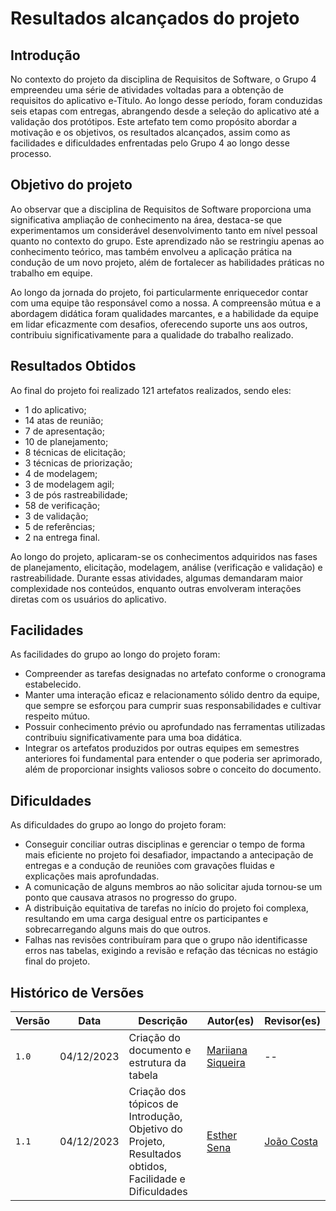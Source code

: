 # Resultados alcançados do projeto

## Introdução

No contexto do projeto da disciplina de Requisitos de Software, o Grupo 4 empreendeu uma série de atividades voltadas para a obtenção de requisitos do aplicativo e-Título. Ao longo desse período, foram conduzidas seis etapas com entregas, abrangendo desde a seleção do aplicativo até a validação dos protótipos. Este artefato tem como propósito abordar a motivação e os objetivos, os resultados alcançados, assim como as facilidades e dificuldades enfrentadas pelo Grupo 4 ao longo desse processo.


## Objetivo do projeto 

Ao observar que a disciplina de Requisitos de Software proporciona uma significativa ampliação de conhecimento na área, destaca-se que experimentamos um considerável desenvolvimento tanto em nível pessoal quanto no contexto do grupo. Este aprendizado não se restringiu apenas ao conhecimento teórico, mas também envolveu a aplicação prática na condução de um novo projeto, além de fortalecer as habilidades práticas no trabalho em equipe.

Ao longo da jornada do projeto, foi particularmente enriquecedor contar com uma equipe tão responsável como a nossa. A compreensão mútua e a abordagem didática foram qualidades marcantes, e a habilidade da equipe em lidar eficazmente com desafios, oferecendo suporte uns aos outros, contribuiu significativamente para a qualidade do trabalho realizado.

## Resultados Obtidos

Ao final do projeto foi realizado 121 artefatos realizados, sendo eles:

- 1 do aplicativo;
- 14 atas de reunião;
- 7 de apresentação;
- 10 de planejamento;
- 8 técnicas de elicitação;
- 3 técnicas de priorização;
- 4 de modelagem;
- 3 de modelagem agil;
- 3 de pós rastreabilidade;
- 58 de verificação;
- 3 de validação;
- 5 de referências;
- 2 na entrega final.

Ao longo do projeto, aplicaram-se os conhecimentos adquiridos nas fases de planejamento, elicitação, modelagem, análise (verificação e validação) e rastreabilidade. Durante essas atividades, algumas demandaram maior complexidade nos conteúdos, enquanto outras envolveram interações diretas com os usuários do aplicativo.



## Facilidades

As facilidades do grupo ao longo do projeto foram:

* Compreender as tarefas designadas no artefato conforme o cronograma estabelecido.
* Manter uma interação eficaz e relacionamento sólido dentro da equipe, que sempre se esforçou para cumprir suas responsabilidades e cultivar respeito mútuo.
* Possuir conhecimento prévio ou aprofundado nas ferramentas utilizadas contribuiu significativamente para uma boa didática.
* Integrar os artefatos produzidos por outras equipes em semestres anteriores foi fundamental para entender o que poderia ser aprimorado, além de proporcionar insights valiosos sobre o conceito do documento.

## Dificuldades

As dificuldades do grupo ao longo do projeto foram:

* Conseguir conciliar outras disciplinas e gerenciar o tempo de forma mais eficiente no projeto foi desafiador, impactando a antecipação de entregas e a condução de reuniões com gravações fluidas e explicações mais aprofundadas.
* A comunicação de alguns membros ao não solicitar ajuda tornou-se um ponto que causava atrasos no progresso do grupo.
* A distribuição equitativa de tarefas no início do projeto foi complexa, resultando em uma carga desigual entre os participantes e sobrecarregando alguns mais do que outros.
* Falhas nas revisões contribuíram para que o grupo não identificasse erros nas tabelas, exigindo a revisão e refação das técnicas no estágio final do projeto.

## Histórico de Versões

| Versão |  Data  |   Descrição   |   Autor(es)   |   Revisor(es)  |
| ------ | ------ | ------------- | ------------- | -------------- |
| `1.0`  | 04/12/2023  | Criação do documento e estrutura da tabela | [Mariiana Siqueira](https://github.com/Maryyscreuza)  | -- |
| `1.1`  | 04/12/2023  | Criação dos tópicos de Introdução, Objetivo do Projeto, Resultados obtidos, Facilidade e Dificuldades | [Esther Sena](https://github.com/esmsena) |  [João Costa](https://github.com/jvcostta) |
